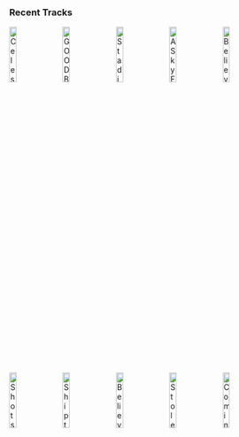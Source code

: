 ### Recent Tracks
[<img src='https://lastfm.freetls.fastly.net/i/u/300x300/ff88e2aae5e746b7c6fe174bed359d39.png' width='16%' height='16%' alt='Celeste'>](https://www.last.fm/music/ezra%2bvine/_/celeste)&nbsp;&nbsp;&nbsp;&nbsp;[<img src='https://lastfm.freetls.fastly.net/i/u/300x300/355d50b67544a0d54b7db602c00bdb5b.png' width='16%' height='16%' alt='GOODBYE'>](https://www.last.fm/music/who%2bis%2bfancy/_/goodbye)&nbsp;&nbsp;&nbsp;&nbsp;[<img src='https://lastfm.freetls.fastly.net/i/u/300x300/869d3fe6d0244532d56283b3bd8a939d.png' width='16%' height='16%' alt='Stadium'>](https://www.last.fm/music/hallway%2bswimmers/_/stadium)&nbsp;&nbsp;&nbsp;&nbsp;[<img src='https://lastfm.freetls.fastly.net/i/u/300x300/f021267cf74c4cf2cc01ecb4ddb66198.png' width='16%' height='16%' alt='A Sky Full of Stars'>](https://www.last.fm/music/coldplay/_/a%2bsky%2bfull%2bof%2bstars)&nbsp;&nbsp;&nbsp;&nbsp;[<img src='https://lastfm.freetls.fastly.net/i/u/300x300/d3f3ef39da33879f3f3a49d754aab8be.png' width='16%' height='16%' alt='Believe'>](https://www.last.fm/music/the%2bbravery/_/believe)&nbsp;&nbsp;&nbsp;&nbsp;<br>[<img src='https://lastfm.freetls.fastly.net/i/u/300x300/74b0399872646052464309d621075339.png' width='16%' height='16%' alt='Shots'>](https://www.last.fm/music/imagine%2bdragons/_/shots)&nbsp;&nbsp;&nbsp;&nbsp;[<img src='https://lastfm.freetls.fastly.net/i/u/300x300/62a7ece44cc817f60cb3aee900ee5f63.png' width='16%' height='16%' alt='Ship to Wreck'>](https://www.last.fm/music/florence%2b%252b%2bthe%2bmachine/_/ship%2bto%2bwreck)&nbsp;&nbsp;&nbsp;&nbsp;[<img src='https://lastfm.freetls.fastly.net/i/u/300x300/b92cc73a0bff4ca8cc264beb4a022f52.png' width='16%' height='16%' alt='Believer'>](https://www.last.fm/music/american%2bauthors/_/believer)&nbsp;&nbsp;&nbsp;&nbsp;[<img src='https://lastfm.freetls.fastly.net/i/u/300x300/386267afa0bd4b5f9fc42137973dc61d.png' width='16%' height='16%' alt='Stole The Show'>](https://www.last.fm/music/kygo/_/stole%2bthe%2bshow)&nbsp;&nbsp;&nbsp;&nbsp;[<img src='https://lastfm.freetls.fastly.net/i/u/300x300/75a56f9a3f5b4c98cc0350c0800e434f.png' width='16%' height='16%' alt='Coming of Age'>](https://www.last.fm/music/foster%2bthe%2bpeople/_/coming%2bof%2bage)&nbsp;&nbsp;&nbsp;&nbsp;<br>